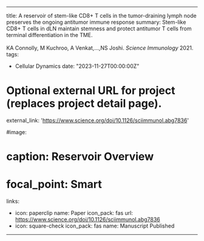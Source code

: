 
---
title: A reservoir of stem-like CD8+ T cells in the tumor-draining lymph node preserves the ongoing antitumor immune response
summary: Stem-like CD8+ T cells in dLN maintain stemness and protect antitumor T cells from terminal differentiation in the TME.<br /><br />KA Connolly, M Kuchroo, A Venkat,...,NS Joshi. *Science Immunology* 2021.
tags:
  - Cellular Dynamics
date: "2023-11-27T00:00:00Z"

# Optional external URL for project (replaces project detail page).
external_link: 'https://www.science.org/doi/10.1126/sciimmunol.abg7836'

#image:
#  caption: Reservoir Overview
#  focal_point: Smart
links:
  - icon: paperclip
    name: Paper
    icon_pack: fas
    url: https://www.science.org/doi/10.1126/sciimmunol.abg7836
  - icon: square-check
    icon_pack: fas
    name: Manuscript Published
---
